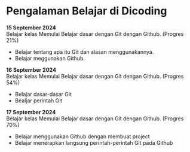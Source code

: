 # Pengalaman Belajar di Dicoding

**15 September 2024**<br>
Belajar kelas Memulai Belajar dasar dengan Git dengan Github. (Progres 21%)
* Belajar tentang apa itu Git dan alasan menggunakannya.
* Belajar meggunakan Github.

**16 September 2024**<br>
Belajar kelas Memulai Belajar dasar dengan Git dengan Github. (Progres 54%)
* Belajar dasar-dasar Git
* Bealjar perintah Git

**17 September 2024**<br>
Belajar kelas Memulai Belajar dasar dengan Git dengan Github. (Progres 70%)
* Belajar menggunakan Github dengan membuat project
* Belajar menerapkan langsung perintah-perintah Git pada Github
